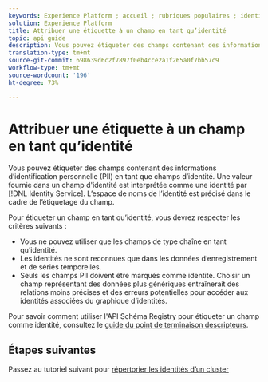 ```yaml
---
keywords: Experience Platform ; accueil ; rubriques populaires ; identités des étiquettes
solution: Experience Platform
title: Attribuer une étiquette à un champ en tant qu’identité
topic: api guide
description: Vous pouvez étiqueter des champs contenant des informations d’identification personnelle (PII) en tant que champs d’identité. Identity Service interprète comme identité les valeurs fournies dans un champ d’identité. L’espace de noms de l’identité est précisé dans le cadre de l’étiquetage du champ.
translation-type: tm+mt
source-git-commit: 698639d6c2f7897f0eb4cce2a1f265a0f7bb57c9
workflow-type: tm+mt
source-wordcount: '196'
ht-degree: 73%

---
```



# Attribuer une étiquette à un champ en tant qu’identité

Vous pouvez étiqueter des champs contenant des informations d’identification personnelle (PII) en tant que champs d’identité. Une valeur fournie dans un champ d&#39;identité est interprétée comme une identité par [!DNL Identity Service]. L’espace de noms de l’identité est précisé dans le cadre de l’étiquetage du champ.

Pour étiqueter un champ en tant qu’identité, vous devrez respecter les critères suivants :

- Vous ne pouvez utiliser que les champs de type chaîne en tant qu’identité.
- Les identités ne sont reconnues que dans les données d’enregistrement et de séries temporelles.
- Seuls les champs PII doivent être marqués comme identité. Choisir un champ représentant des données plus génériques entraînerait des relations moins précises et des erreurs potentielles pour accéder aux identités associées du graphique d’identités.

Pour savoir comment utiliser l&#39;API Schéma Registry pour étiqueter un champ comme identité, consultez le [guide du point de terminaison descripteurs](../../xdm/api/descriptors.md#create).

## Étapes suivantes

Passez au tutoriel suivant pour [répertorier les identités d’un cluster](./list-cluster-identites.md)